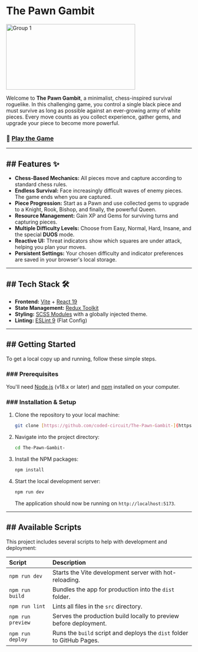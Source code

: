 # The Pawn Gambit

<img width="350" height="178" alt="Group 1" src="https://github.com/user-attachments/assets/d6b82ad3-c2bd-4119-8baa-06e5e888bbbe" />


Welcome to **The Pawn Gambit**, a minimalist, chess-inspired survival roguelike. In this challenging game, you control a single black piece and must survive as long as possible against an ever-growing army of white pieces. Every move counts as you collect experience, gather gems, and upgrade your piece to become more powerful.

### 🔴 [**Play the Game**](https://teal-faloodeh-39d1ab.netlify.app/)

---

## ## Features ✨

* **Chess-Based Mechanics:** All pieces move and capture according to standard chess rules.
* **Endless Survival:** Face increasingly difficult waves of enemy pieces. The game ends when you are captured.
* **Piece Progression:** Start as a Pawn and use collected gems to upgrade to a Knight, Rook, Bishop, and finally, the powerful Queen.
* **Resource Management:** Gain XP and Gems for surviving turns and capturing pieces.
* **Multiple Difficulty Levels:** Choose from Easy, Normal, Hard, Insane, and the special **DUOS** mode.
* **Reactive UI:** Threat indicators show which squares are under attack, helping you plan your moves.
* **Persistent Settings:** Your chosen difficulty and indicator preferences are saved in your browser's local storage.

---

## ## Tech Stack 🛠️

* **Frontend:** [Vite](https://vitejs.dev/) + [React 19](https://react.dev/)
* **State Management:** [Redux Toolkit](https://redux-toolkit.js.org/)
* **Styling:** [SCSS Modules](https://sass-lang.com/) with a globally injected theme.
* **Linting:** [ESLint 9](https://eslint.org/) (Flat Config)


---

## ## Getting Started

To get a local copy up and running, follow these simple steps.

### ### Prerequisites

You'll need [Node.js](https://nodejs.org/en/) (v18.x or later) and [npm](https://www.npmjs.com/) installed on your computer.

### ### Installation & Setup

1.  Clone the repository to your local machine:
    ```sh
    git clone [https://github.com/coded-circuit/The-Pawn-Gambit-](https://github.com/coded-circuit/The-Pawn-Gambit-)
    ```
2.  Navigate into the project directory:
    ```sh
    cd The-Pawn-Gambit-
    ```
3.  Install the NPM packages:
    ```sh
    npm install
    ```
4.  Start the local development server:
    ```sh
    npm run dev
    ```
    The application should now be running on `http://localhost:5173`.

---

## ## Available Scripts

This project includes several scripts to help with development and deployment:

| Script        | Description                                                              |
| :------------ | :----------------------------------------------------------------------- |
| `npm run dev` | Starts the Vite development server with hot-reloading.                   |
| `npm run build`   | Bundles the app for production into the `dist` folder.                 |
| `npm run lint`    | Lints all files in the `src` directory.                                |
| `npm run preview` | Serves the production build locally to preview before deployment.      |
| `npm run deploy`  | Runs the `build` script and deploys the `dist` folder to GitHub Pages. |
